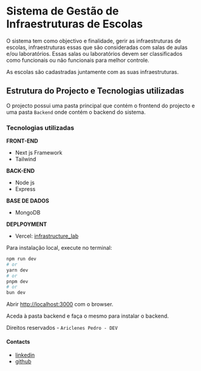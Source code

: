 # Sistema de Gestão de Infraestruturas de Escolas 

O sistema tem como objectivo e finalidade, gerir as infraestruturas de escolas, infraestruturas essas que são consideradas com salas de aulas e/ou laboratórios.
Essas salas ou laboratórios devem ser classificados como funcionais ou não funcionais para melhor controle.

As escolas são cadastradas juntamente com as suas infraestruturas.

## Estrutura do Projecto e Tecnologias utilizadas

O projecto possui uma pasta principal que contém o frontend do projecto e uma pasta `Backend` onde contém o backend do sistema.

### Tecnologias utilizadas

__FRONT-END__

* Next js Framework 
* Tailwind

__BACK-END__

* Node js 
* Express

__BASE DE DADOS__

* MongoDB 

__DEPLPOYMENT__

* Vercel: [infrastructure_lab](https://infrastructure-lab.vercel.app/) 



Para instalação local, execute no terminal:

```bash
npm run dev
# or
yarn dev
# or
pnpm dev
# or
bun dev
```

Abrir [http://localhost:3000](http://localhost:3000) com o browser.

Aceda à pasta backend e faça o mesmo para instalar o backend.

Direitos reservados - `Ariclenes Pedro - DEV ` 
#### Contacts

* [linkedin](https://www.linkedin.com/in/ariclenes-pedro-19372222b/)
* [github](https://github.com/ariclenespedro)
